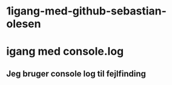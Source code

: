 # 1igang-med-github-sebastian-olesen

# igang med console.log
## Jeg bruger console log til fejlfinding
